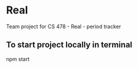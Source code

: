 # Real
Team project for CS 478 - Real - period tracker

## To start project locally in terminal
npm start
